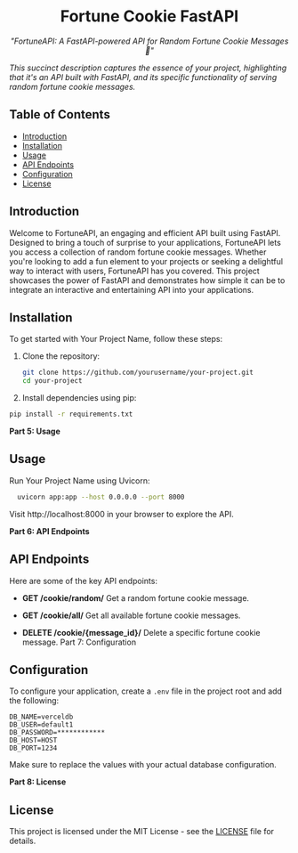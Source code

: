 <h1 align="center">Fortune Cookie FastAPI</h1>
<p align="center">
  <em>"FortuneAPI: A FastAPI-powered API for Random Fortune Cookie Messages 🥠"

This succinct description captures the essence of your project, highlighting that it's an API built with FastAPI, and its specific functionality of serving random fortune cookie messages.</em>
</p>

<div align="center">
  <!-- Badges or logos can go here -->
</div>

## Table of Contents

- [Introduction](#introduction)
- [Installation](#installation)
- [Usage](#usage)
- [API Endpoints](#api-endpoints)
- [Configuration](#configuration)
- [License](#license)

## Introduction

Welcome to FortuneAPI, an engaging and efficient API built using FastAPI. Designed to bring a touch of surprise to your applications, FortuneAPI lets you access a collection of random fortune cookie messages. Whether you're looking to add a fun element to your projects or seeking a delightful way to interact with users, FortuneAPI has you covered. This project showcases the power of FastAPI and demonstrates how simple it can be to integrate an interactive and entertaining API into your applications.

## Installation

To get started with Your Project Name, follow these steps:

1. Clone the repository:
   ```sh
   git clone https://github.com/yourusername/your-project.git
   cd your-project
   ```

2. Install dependencies using pip:
  ```sh
  pip install -r requirements.txt
  ```

**Part 5: Usage**

## Usage

Run Your Project Name using Uvicorn:
```sh
  uvicorn app:app --host 0.0.0.0 --port 8000
```
Visit http://localhost:8000 in your browser to explore the API.

**Part 6: API Endpoints**

## API Endpoints

Here are some of the key API endpoints:

- **GET /cookie/random/**
  Get a random fortune cookie message.

- **GET /cookie/all/**
  Get all available fortune cookie messages.

- **DELETE /cookie/{message_id}/**
  Delete a specific fortune cookie message.
Part 7: Configuration

## Configuration

To configure your application, create a `.env` file in the project root and add the following:

```env
DB_NAME=verceldb
DB_USER=default1
DB_PASSWORD=************
DB_HOST=HOST
DB_PORT=1234
```
Make sure to replace the values with your actual database configuration.


**Part 8: License**
## License

This project is licensed under the MIT License - see the [LICENSE](LICENSE) file for details.
